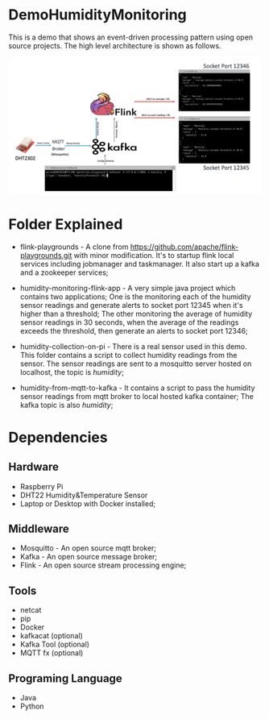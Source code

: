 # DemoHumidityMonitoring

This is a demo that shows an event-driven processing pattern using open source projects. The high level architecture is shown as follows. 

![](images/high-level.png)

# Folder Explained
- flink-playgrounds  - A clone from https://github.com/apache/flink-playgrounds.git with minor modification. It's to startup flink local services including jobmanager and taskmanager. It also start up a kafka and a zookeeper services;

- humidity-monitoring-flink-app - A very simple java project which contains two applications; One is the monitoring each of the humidity sensor readings and generate alerts to socket port 12345 when it's higher than a threshold; The other monitoring the average of humidity sensor readings in 30 seconds, when the average of the readings exceeds the threshold, then generate an alerts to socket port 12346;

- humidity-collection-on-pi  - There is a real sensor used in this demo. This folder contains a script to collect humidity readings from the sensor. The sensor readings are sent to a mosquitto server hosted on localhost, the topic is *humidity*;


- humidity-from-mqtt-to-kafka  - It contains a script to pass the humidity sensor readings from mqtt broker to local hosted kafka container; The kafka topic is also *humidity*; 

# Dependencies
## Hardware
- Raspberry Pi
- DHT22 Humidity&Temperature Sensor
- Laptop or Desktop with Docker installed;

## Middleware
- Mosquitto - An open source mqtt broker;
- Kafka - An open source message broker;
- Flink - An open source stream processing engine;

## Tools
- netcat
- pip
- Docker
- kafkacat (optional)
- Kafka Tool (optional)
- MQTT fx (optional)

## Programing Language
- Java 
- Python